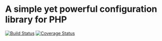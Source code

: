 # A simple yet powerful configuration library for PHP

[![Build Status](https://travis-ci.org/jannisfink/config.svg?branch=master)](https://travis-ci.org/jannisfink/config) [![Coverage Status](https://coveralls.io/repos/github/jannisfink/config/badge.svg?branch=master)](https://coveralls.io/github/jannisfink/config?branch=master)
